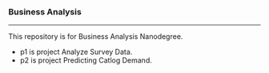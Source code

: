 ### Business Analysis
***
This repository is for Business Analysis Nanodegree. 

+ p1 is project Analyze Survey Data.
+ p2 is project Predicting Catlog Demand.
